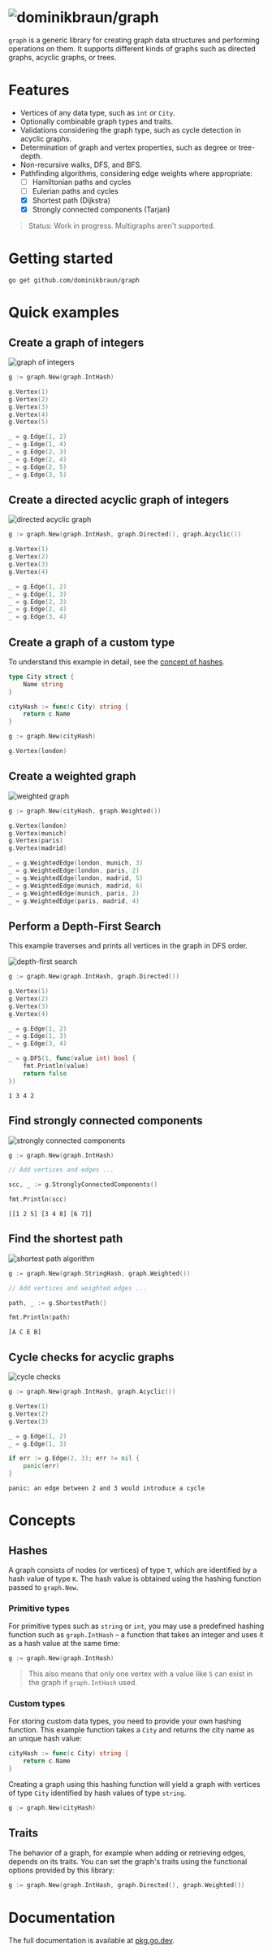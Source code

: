 # ![dominikbraun/graph](img/logo.svg)

`graph` is a generic library for creating graph data structures and performing operations on them.
It supports different kinds of graphs such as directed graphs, acyclic graphs, or trees.

# Features

* Vertices of any data type, such as `int` or `City`.
* Optionally combinable graph types and traits.
* Validations considering the graph type, such as cycle detection in acyclic graphs.
* Determination of graph and vertex properties, such as degree or tree-depth.
* Non-recursive walks, DFS, and BFS.
* Pathfinding algorithms, considering edge weights where appropriate:
  * [ ] Hamiltonian paths and cycles
  * [ ] Eulerian paths and cycles
  * [x] Shortest path (Dijkstra)
  * [x] Strongly connected components (Tarjan)

> Status: Work in progress. Multigraphs aren't supported.

# Getting started

```
go get github.com/dominikbraun/graph
```

# Quick examples

## Create a graph of integers

![graph of integers](img/simple.svg)

```go
g := graph.New(graph.IntHash)

g.Vertex(1)
g.Vertex(2)
g.Vertex(3)
g.Vertex(4)
g.Vertex(5)

_ = g.Edge(1, 2)
_ = g.Edge(1, 4)
_ = g.Edge(2, 3)
_ = g.Edge(2, 4)
_ = g.Edge(2, 5)
_ = g.Edge(3, 5)
```

## Create a directed acyclic graph of integers

![directed acyclic graph](img/dag.svg)

```go
g := graph.New(graph.IntHash, graph.Directed(), graph.Acyclic())

g.Vertex(1)
g.Vertex(2)
g.Vertex(3)
g.Vertex(4)

_ = g.Edge(1, 2)
_ = g.Edge(1, 3)
_ = g.Edge(2, 3)
_ = g.Edge(2, 4)
_ = g.Edge(3, 4)
```

## Create a graph of a custom type

To understand this example in detail, see the [concept of hashes](#hashes).

```go
type City struct {
    Name string
}

cityHash := func(c City) string {
    return c.Name
}

g := graph.New(cityHash)

g.Vertex(london)
```

## Create a weighted graph

![weighted graph](img/cities.svg)

```go
g := graph.New(cityHash, graph.Weighted())

g.Vertex(london)
g.Vertex(munich)
g.Vertex(paris)
g.Vertex(madrid)

_ = g.WeightedEdge(london, munich, 3)
_ = g.WeightedEdge(london, paris, 2)
_ = g.WeightedEdge(london, madrid, 5)
_ = g.WeightedEdge(munich, madrid, 6)
_ = g.WeightedEdge(munich, paris, 2)
_ = g.WeightedEdge(paris, madrid, 4)
```

## Perform a Depth-First Search

This example traverses and prints all vertices in the graph in DFS order.

![depth-first search](img/dfs.svg)

```go
g := graph.New(graph.IntHash, graph.Directed())

g.Vertex(1)
g.Vertex(2)
g.Vertex(3)
g.Vertex(4)

_ = g.Edge(1, 2)
_ = g.Edge(1, 3)
_ = g.Edge(3, 4)

_ = g.DFS(1, func(value int) bool {
    fmt.Println(value)
    return false
})
```

```
1 3 4 2
```

## Find strongly connected components

![strongly connected components](img/scc.svg)

```go
g := graph.New(graph.IntHash)

// Add vertices and edges ...

scc, _ := g.StronglyConnectedComponents()

fmt.Println(scc)
```

```
[[1 2 5] [3 4 8] [6 7]]
```

## Find the shortest path

![shortest path algorithm](img/dijkstra.svg)

```go
g := graph.New(graph.StringHash, graph.Weighted())

// Add vertices and weighted edges ...

path, _ := g.ShortestPath()

fmt.Println(path)
```

```
[A C E B]
```

## Cycle checks for acyclic graphs

![cycle checks](img/cycles.svg)

```go
g := graph.New(graph.IntHash, graph.Acyclic())

g.Vertex(1)
g.Vertex(2)
g.Vertex(3)

_ = g.Edge(1, 2)
_ = g.Edge(1, 3)

if err := g.Edge(2, 3); err != nil {
    panic(err)
}
```

```
panic: an edge between 2 and 3 would introduce a cycle
```

# Concepts

## Hashes

A graph consists of nodes (or vertices) of type `T`, which are identified by a hash value of type
`K`. The hash value is obtained using the hashing function passed to `graph.New`.

### Primitive types

For primitive types such as `string` or `int`, you may use a predefined hashing function such as
`graph.IntHash` – a function that takes an integer and uses it as a hash value at the same time:

```go
g := graph.New(graph.IntHash)
```

> This also means that only one vertex with a value like `5` can exist in the graph if
> `graph.IntHash` used.

### Custom types

For storing custom data types, you need to provide your own hashing function. This example function
takes a `City` and returns the city name as an unique hash value:

```go
cityHash := func(c City) string {
    return c.Name
}
```

Creating a graph using this hashing function will yield a graph with vertices of type `City`
identified by hash values of type `string`.

```go
g := graph.New(cityHash)
```

## Traits

The behavior of a graph, for example when adding or retrieving edges, depends on its traits. You
can set the graph's traits using the functional options provided by this library:

```go
g := graph.New(graph.IntHash, graph.Directed(), graph.Weighted())
```

# Documentation

The full documentation is available at [pkg.go.dev](https://pkg.go.dev/github.com/dominikbraun/graph).
